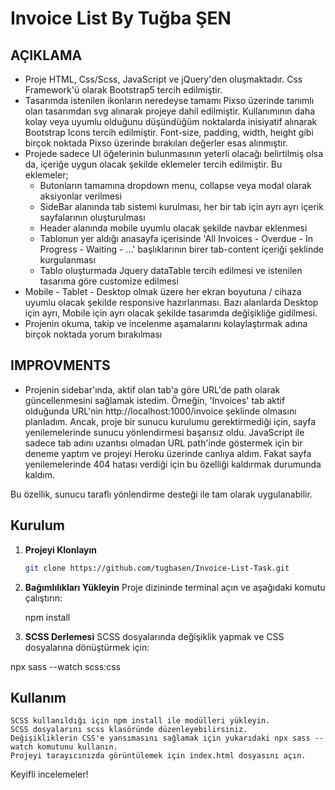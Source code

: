 # Invoice List By Tuğba ŞEN

## AÇIKLAMA

- Proje HTML, Css/Scss, JavaScript ve jQuery'den oluşmaktadır. Css Framework'ü olarak Bootstrap5 tercih edilmiştir.
- Tasarımda istenilen ikonların neredeyse tamamı Pixso üzerinde tanımlı olan tasarımdan svg alınarak projeye dahil edilmiştir.
  Kullanımının daha kolay veya uyumlu olduğunu düşündüğüm noktalarda inisiyatif alınarak Bootstrap Icons tercih edilmiştir.
  Font-size, padding, width, height gibi birçok noktada Pixso üzerinde bırakılan değerler esas alınmıştır.
- Projede sadece UI öğelerinin bulunmasının yeterli olacağı belirtilmiş olsa da, içeriğe uygun olacak şekilde eklemeler tercih edilmiştir. Bu eklemeler;
  - Butonların tamamına dropdown menu, collapse veya modal olarak aksiyonlar verilmesi
  - SideBar alanında tab sistemi kurulması, her bir tab için ayrı ayrı içerik sayfalarının oluşturulması
  - Header alanında mobile uyumlu olacak şekilde navbar eklenmesi
  - Tablonun yer aldığı anasayfa içerisinde 'All Invoices - Overdue - In Progress - Waiting - ...' başlıklarının birer tab-content içeriği şeklinde kurgulanması
  - Tablo oluşturmada Jquery dataTable tercih edilmesi ve istenilen tasarıma göre customize edilmesi
- Mobile - Tablet - Desktop olmak üzere her ekran boyutuna / cihaza uyumlu olacak şekilde responsive hazırlanması.
  Bazı alanlarda Desktop için ayrı, Mobile için ayrı olacak şekilde tasarımda değişikliğe gidilmesi.
- Projenin okuma, takip ve incelenme aşamalarını kolaylaştırmak adına birçok noktada yorum bırakılması

## IMPROVMENTS

- Projenin sidebar'ında, aktif olan tab'a göre URL'de path olarak güncellenmesini sağlamak istedim. Örneğin, 'Invoices' tab aktif olduğunda URL'nin http://localhost:1000/invoice şeklinde olmasını planladım. Ancak, proje bir sunucu kurulumu gerektirmediği için, sayfa yenilemelerinde sunucu yönlendirmesi başarısız oldu. JavaScript ile sadece tab adını uzantısı olmadan URL path'inde göstermek için bir deneme yaptım ve projeyi Heroku üzerinde canlıya aldım. Fakat sayfa yenilemelerinde 404 hatası verdiği için bu özelliği kaldırmak durumunda kaldım.

Bu özellik, sunucu taraflı yönlendirme desteği ile tam olarak uygulanabilir.

## Kurulum

1. **Projeyi Klonlayın**

   ```bash
   git clone https://github.com/tugbasen/Invoice-List-Task.git

   ```

2. **Bağımlılıkları Yükleyin**
   Proje dizininde terminal açın ve aşağıdaki komutu çalıştırın:

   npm install

3. **SCSS Derlemesi**
   SCSS dosyalarında değişiklik yapmak ve CSS dosyalarına dönüştürmek için:

npx sass --watch scss:css

## Kullanım

    SCSS kullanıldığı için npm install ile modülleri yükleyin.
    SCSS dosyalarını scss klasöründe düzenleyebilirsiniz.
    Değişikliklerin CSS'e yansımasını sağlamak için yukarıdaki npx sass --watch komutunu kullanın.
    Projeyi tarayıcınızda görüntülemek için index.html dosyasını açın.

Keyifli incelemeler!
